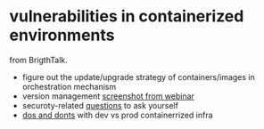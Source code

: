 # vulnerabilities in containerized environments

from BrigthTalk.

- figure out the update/upgrade strategy of containers/images in orchestration mechanism
- version management [screenshot from webinar](./assets/screenshots/image_consistency.png)
- securoty-related [questions](./assets/screenshots/container_dev_questions.png) to ask yourself
- [dos and donts](./assets/screenshots/container_security_paradigm_shift.png) with dev vs prod containerrized infra
